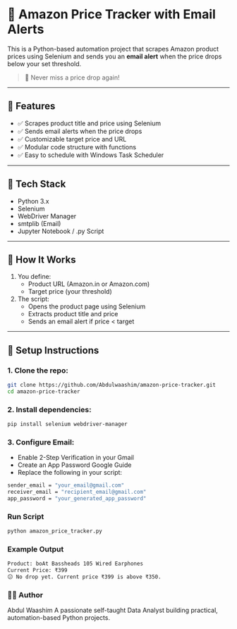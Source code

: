 # 🛒 Amazon Price Tracker with Email Alerts

This is a Python-based automation project that scrapes Amazon product prices using Selenium and sends you an **email alert** when the price drops below your set threshold.

> 🔔 Never miss a price drop again!

---

## 📌 Features

- ✅ Scrapes product title and price using Selenium
- ✅ Sends email alerts when the price drops
- ✅ Customizable target price and URL
- ✅ Modular code structure with functions
- ✅ Easy to schedule with Windows Task Scheduler

---

## 🚀 Tech Stack

- Python 3.x
- Selenium
- WebDriver Manager
- smtplib (Email)
- Jupyter Notebook / .py Script

---

## 🧠 How It Works

1. You define:
   - Product URL (Amazon.in or Amazon.com)
   - Target price (your threshold)
2. The script:
   - Opens the product page using Selenium
   - Extracts product title and price
   - Sends an email alert if price < target

---

## 🔧 Setup Instructions

### 1. Clone the repo:
```bash
git clone https://github.com/Abdulwaashim/amazon-price-tracker.git
cd amazon-price-tracker
```

### 2. Install dependencies:

```bash
pip install selenium webdriver-manager
```

### 3. Configure Email:
  - Enable 2-Step Verification in your Gmail
  - Create an App Password Google Guide
  - Replace the following in your script:
```bash
sender_email = "your_email@gmail.com"
receiver_email = "recipient_email@gmail.com"
app_password = "your_generated_app_password"
```

### Run Script
```bash
python amazon_price_tracker.py
```

### Example Output
```bash
Product: boAt Bassheads 105 Wired Earphones
Current Price: ₹399
😕 No drop yet. Current price ₹399 is above ₹350.
```

### 👨‍💻 Author
Abdul Waashim
A passionate self-taught Data Analyst building practical, automation-based Python projects.

